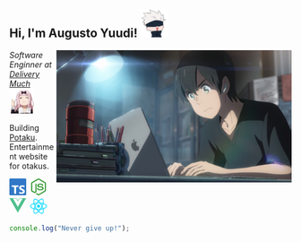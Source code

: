 <h2>
  Hi, I'm Augusto Yuudi!
  <img src="/.github/jujutsu-gojou.png" width="50">
</h2>

<img align='right' src="/.github/pc.jpeg" width="420">

<p>
  <em>
    Software Enginner at <a href="https://www.deliverymuch.com.br/">Delivery Much</a>
    <img src="/.github/chika.png" width="45">
  </em>
</p>
<p>Building <a href="https://potaku.netlify.app/">Potaku</a>. Entertainment website for otakus.</p>

<!-- [![Linkedin: augustoyuudi](https://img.shields.io/badge/LinkedIn-%230A66C2?logo=linkedIn)](https://www.linkedin.com/in/augustoyuudi/) -->
<!-- [![GitHub augustoyuudi](https://img.shields.io/github/followers/augustoyuudi?style=social)](https://github.com/augustoyuudi) -->


<img src="/.github/typescript.svg" width="30">&ensp;<img src="/.github/nodedotjs.svg" width="30">&ensp;<img src="/.github/vuedotjs.svg" width="30">&ensp;<img src="/.github/react.svg" width="30">

```javascript
console.log("Never give up!");
```

<!--
**augustoyuudi/augustoyuudi** is a ✨ _special_ ✨ repository because its `README.md` (this file) appears on your GitHub profile.

Here are some ideas to get you started:

- 🔭 I’m currently working on ...
- 🌱 I’m currently learning ...
- 👯 I’m looking to collaborate on ...
- 🤔 I’m looking for help with ...
- 💬 Ask me about ...
- 📫 How to reach me: ...
- 😄 Pronouns: ...
- ⚡ Fun fact: ...
-->
